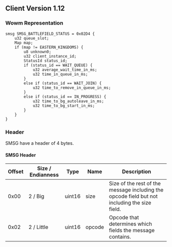 ## Client Version 1.12

### Wowm Representation
```rust,ignore
smsg SMSG_BATTLEFIELD_STATUS = 0x02D4 {
    u32 queue_slot;    
    Map map;    
    if (map != EASTERN_KINGDOMS) {        
        u8 unknown0;        
        u32 client_instance_id;        
        StatusId status_id;        
        if (status_id == WAIT_QUEUE) {            
            u32 average_wait_time_in_ms;            
            u32 time_in_queue_in_ms;            
        }        
        else if (status_id == WAIT_JOIN) {            
            u32 time_to_remove_in_queue_in_ms;            
        }        
        else if (status_id == IN_PROGRESS) {            
            u32 time_to_bg_autoleave_in_ms;            
            u32 time_to_bg_start_in_ms;            
        }        
    }    
}

```
### Header
SMSG have a header of 4 bytes.

#### SMSG Header
| Offset | Size / Endianness | Type   | Name   | Description |
| ------ | ----------------- | ------ | ------ | ----------- |
| 0x00   | 2 / Big           | uint16 | size   | Size of the rest of the message including the opcode field but not including the size field.|
| 0x02   | 2 / Little        | uint16 | opcode | Opcode that determines which fields the message contains.|
